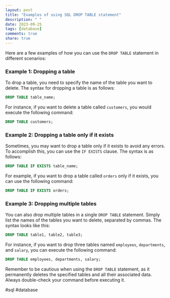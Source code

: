 ```yaml
---
layout: post
title: "Examples of using SQL DROP TABLE statement"
description: " "
date: 2023-09-25
tags: [database]
comments: true
share: true
---
```


Here are a few examples of how you can use the `DROP TABLE` statement in different scenarios:

### Example 1: Dropping a table

To drop a table, you need to specify the name of the table you want to delete. The syntax for dropping a table is as follows:

```sql
DROP TABLE table_name;
```

For instance, if you want to delete a table called `customers`, you would execute the following command:

```sql
DROP TABLE customers;
```

### Example 2: Dropping a table only if it exists

Sometimes, you may want to drop a table only if it exists to avoid any errors. To accomplish this, you can use the `IF EXISTS` clause. The syntax is as follows:

```sql
DROP TABLE IF EXISTS table_name;
```

For example, if you want to drop a table called `orders` only if it exists, you can use the following command:

```sql
DROP TABLE IF EXISTS orders;
```

### Example 3: Dropping multiple tables

You can also drop multiple tables in a single `DROP TABLE` statement. Simply list the names of the tables you want to delete, separated by commas. The syntax looks like this:

```sql
DROP TABLE table1, table2, table3;
```

For instance, if you want to drop three tables named `employees`, `departments`, and `salary`, you can execute the following command:

```sql
DROP TABLE employees, departments, salary;
```

Remember to be cautious when using the `DROP TABLE` statement, as it permanently deletes the specified tables and all their associated data. Always double-check your command before executing it.

#sql #database